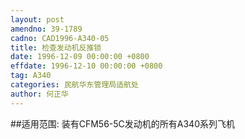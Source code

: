 ```yaml
---
layout: post
amendno: 39-1789
cadno: CAD1996-A340-05
title: 检查发动机反推锁
date: 1996-12-09 00:00:00 +0800
effdate: 1996-12-10 00:00:00 +0800
tag: A340
categories: 民航华东管理局适航处
author: 何正华
---
```


##适用范围:
装有CFM56-5C发动机的所有A340系列飞机

